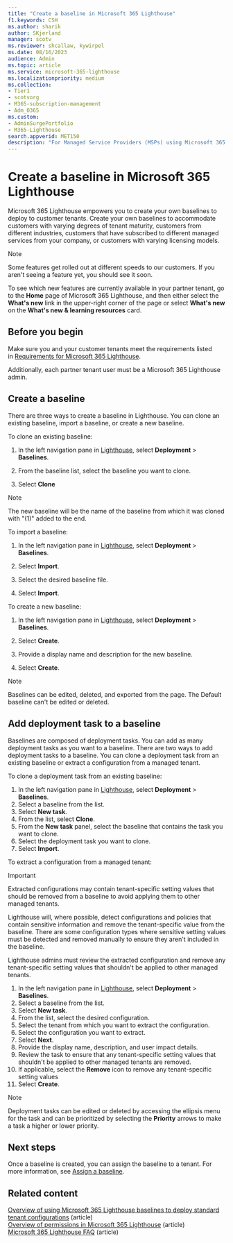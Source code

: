 ```yaml
---
title: "Create a baseline in Microsoft 365 Lighthouse"
f1.keywords: CSH
ms.author: sharik
author: SKjerland
manager: scotv
ms.reviewer: shcallaw, kywirpel
ms.date: 08/16/2023
audience: Admin
ms.topic: article
ms.service: microsoft-365-lighthouse
ms.localizationpriority: medium
ms.collection:
- Tier1
- scotvorg
- M365-subscription-management
- Adm_O365
ms.custom:
- AdminSurgePortfolio
- M365-Lighthouse                         
search.appverid: MET150
description: "For Managed Service Providers (MSPs) using Microsoft 365 Lighthouse, learn how to create a custom baseline."
---
```


# Create a baseline in Microsoft 365 Lighthouse

Microsoft 365 Lighthouse empowers you to create your own baselines to deploy to customer tenants. Create your own baselines to accommodate customers with varying degrees of tenant maturity, customers from different industries, customers that have subscribed to different managed services from your company, or customers with varying licensing models.

> [!NOTE]
> Some features get rolled out at different speeds to our customers. If you aren't seeing a feature yet, you should see it soon.
>
> To see which new features are currently available in your partner tenant, go to the **Home** page of Microsoft 365 Lighthouse, and then either select the **What's new** link in the upper-right corner of the page or select **What's new** on the **What's new & learning resources** card.

## Before you begin

Make sure you and your customer tenants meet the requirements listed in [Requirements for Microsoft 365 Lighthouse](m365-lighthouse-requirements.md).

Additionally, each partner tenant user must be a Microsoft 365 Lighthouse admin.

## Create a baseline

There are three ways to create a baseline in Lighthouse. You can clone an existing baseline, import a baseline, or create a new baseline.

To clone an existing baseline:

1. In the left navigation pane in [Lighthouse](https://lighthouse.microsoft.com), select **Deployment** > **Baselines**.

2. From the baseline list, select the baseline you want to clone.

3. Select **Clone**

> [!NOTE]
> The new baseline will be the name of the baseline from which it was cloned with "(1)" added to the end.

To import a baseline:

1. In the left navigation pane in [Lighthouse](https://lighthouse.microsoft.com), select **Deployment** > **Baselines**.

2. Select **Import**.

3. Select the desired baseline file.

4. Select **Import**.

To create a new baseline:

1. In the left navigation pane in [Lighthouse](https://lighthouse.microsoft.com), select **Deployment** > **Baselines**.

2. Select **Create**.

3. Provide a display name and description for the new baseline.

4. Select **Create**.

> [!NOTE]
> Baselines can be edited, deleted, and exported from the page. The Default baseline can't be edited or deleted.

## Add deployment task to a baseline

Baselines are composed of deployment tasks. You can add as many deployment tasks as you want to a baseline. There are two ways to add deployment tasks to a baseline. You can clone a deployment task from an existing baseline or extract a configuration from a managed tenant.

To clone a deployment task from an existing baseline:

1. In the left navigation pane in [Lighthouse](https://lighthouse.microsoft.com), select **Deployment** > **Baselines**.
2. Select a baseline from the list.
3. Select **New task**.
4. From the list, select **Clone**.
5. From the **New task** panel, select the baseline that contains the task you want to clone.
6. Select the deployment task you want to clone.
7. Select **Import**.

To extract a configuration from a managed tenant:

> [!IMPORTANT]
> Extracted configurations may contain tenant-specific setting values that should be removed from a baseline to avoid applying them to other managed tenants.

Lighthouse will, where possible, detect configurations and policies that contain sensitive information and remove the tenant-specific value from the baseline. There are some configuration types where sensitive setting values must be detected and removed manually to ensure they aren't included in the baseline.

Lighthouse admins must review the extracted configuration and remove any tenant-specific setting values that shouldn't be applied to other managed tenants.

1. In the left navigation pane in [Lighthouse](https://lighthouse.microsoft.com), select **Deployment** > **Baselines**.
2. Select a baseline from the list.
3. Select **New task**.
4. From the list, select the desired configuration.
5. Select the tenant from which you want to extract the configuration.
6. Select the configuration you want to extract.
7. Select **Next**.
8. Provide the display name, description, and user impact details.
9. Review the task to ensure that any tenant-specific setting values that shouldn't be applied to other managed tenants are removed.
10. If applicable, select the **Remove** icon to remove any tenant-specific setting values
11. Select **Create**.

> [!NOTE]
> Deployment tasks can be edited or deleted by accessing the ellipsis menu for the task and can be prioritized by selecting the **Priority** arrows to make a task a higher or lower priority.

## Next steps

Once a baseline is created, you can assign the baseline to a tenant. For more information, see [Assign a baseline](m365-lighthouse-assign-a-baseline.md).

## Related content

[Overview of using Microsoft 365 Lighthouse baselines to deploy standard tenant configurations](m365-lighthouse-deploy-standard-tenant-configurations-overview.md) (article)\
[Overview of permissions in Microsoft 365 Lighthouse](m365-lighthouse-overview-of-permissions.md) (article)\
[Microsoft 365 Lighthouse FAQ](m365-lighthouse-faq.yml) (article)
